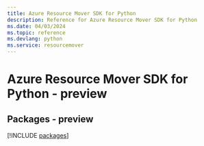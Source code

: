 ```yaml
---
title: Azure Resource Mover SDK for Python
description: Reference for Azure Resource Mover SDK for Python
ms.date: 04/03/2024
ms.topic: reference
ms.devlang: python
ms.service: resourcemover
---
```

# Azure Resource Mover SDK for Python - preview
## Packages - preview
[!INCLUDE [packages](resource-mover-index.md)]